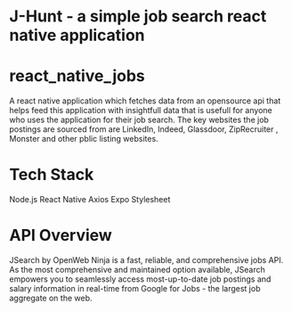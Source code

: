 # J-Hunt - a simple job search react native application

# react_native_jobs
A react native application which fetches data from an opensource api that helps feed this application with insightfull data that is usefull for anyone who uses the application for their job search. The key websites the job postings are sourced from are LinkedIn, Indeed, Glassdoor, ZipRecruiter , Monster and other pblic listing websites.

# Tech Stack
Node.js
React Native
Axios
Expo
Stylesheet

# API Overview
JSearch by OpenWeb Ninja is a fast, reliable, and comprehensive jobs API. As the most comprehensive and maintained option available, JSearch empowers you to seamlessly access most-up-to-date job postings and salary information in real-time from Google for Jobs - the largest job aggregate on the web.
